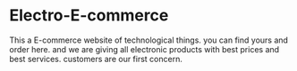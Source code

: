 # Electro-E-commerce

This a E-commerce website of technological things. you can find yours and order here. and we are giving all electronic products with best prices and best services. 
customers are our first concern.
